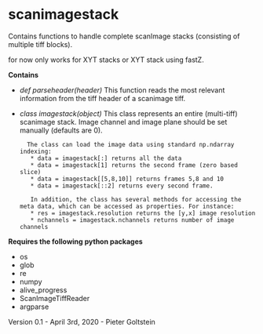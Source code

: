 # scanimagestack
Contains functions to handle complete scanImage stacks (consisting of multiple tiff blocks).

for now only works for XYT stacks or XYT stack using fastZ.

__Contains__
* _def parseheader(header)_
    This function reads the most relevant information from the tiff header of a scanimage tiff.
* _class imagestack(object)_
    This class represents an entire (multi-tiff) scanimage stack. Image channel and image plane should be set manually (defaults are 0).

        The class can load the image data using standard np.ndarray indexing:
         * data = imagestack[:] returns all the data
         * data = imagestack[1] returns the second frame (zero based slice)
         * data = imagestack[[5,8,10]] returns frames 5,8 and 10
         * data = imagestack[::2] returns every second frame.

         In addition, the class has several methods for accessing the meta data, which can be accessed as properties. For instance:
         * res = imagestack.resolution returns the [y,x] image resolution
         * nchannels = imagestack.nchannels returns number of image channels
    

__Requires the following python packages__
* os
* glob
* re
* numpy
* alive_progress
* ScanImageTiffReader
* argparse

Version 0.1 - April 3rd, 2020 - Pieter Goltstein
